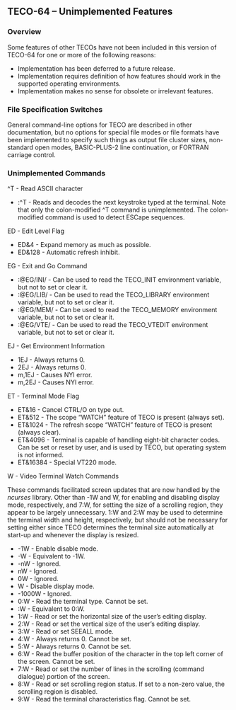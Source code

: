 ﻿## TECO-64 – Unimplemented Features

### Overview

Some features of other TECOs have not been included in this
version of TECO-64 for one or more of the following reasons:

- Implementation has been deferred to a future release.
- Implementation requires definition of how features should work in the supported operating environments.
- Implementation makes no sense for obsolete or irrelevant features.

### File Specification Switches

General command-line options for TECO are described in other
documentation, but no options for special file modes or file
formats have been implemented to specify such things as output
file cluster sizes, non-standard open modes, BASIC-PLUS-2 line
continuation, or FORTRAN carriage control.

### Unimplemented Commands

^T - Read ASCII character
- :^T - Reads and decodes the next keystroke typed at the terminal.
Note that only the colon-modified ^T command is unimplemented.
The colon-modified command is used to detect ESCape sequences.

ED - Edit Level Flag
- ED&4 - Expand memory as much as possible.
- ED&128 - Automatic refresh inhibit.

EG - Exit and Go Command
- :@EG/INI/ - Can be used to read the TECO_INIT environment variable,
but not to set or clear it.
- :@EG/LIB/ - Can be used to read the TECO_LIBRARY environment variable,
but not to set or clear it.
- :@EG/MEM/ - Can be used to read the TECO_MEMORY environment variable,
but not to set or clear it.
- :@EG/VTE/ - Can be used to read the TECO_VTEDIT environment variable,
but not to set or clear it.

EJ - Get Environment Information
- 1EJ - Always returns 0.
- 2EJ - Always returns 0.
- m,1EJ - Causes NYI error.
- m,2EJ - Causes NYI error.

ET - Terminal Mode Flag
- ET&16 - Cancel CTRL/O on type out.
- ET&512 - The scope “WATCH” feature of TECO is present (always set).
- ET&1024 - The refresh scope “WATCH” feature of TECO is present
(always clear).
- ET&4096 - Terminal is capable of handling eight-bit character codes.
Can be set or reset by user, and is used by TECO, but operating system
is not informed.
- ET&16384 - Special VT220 mode.

W - Video Terminal Watch Commands

These commands facilitated screen updates that are now handled by the
*ncurses* library. Other than -1W and W, for enabling and disabling display
mode, respectively, and 7:W, for setting the size of a scrolling region,
they appear to be largely unnecessary. 1:W and 2:W may be used to determine
the terminal width and height, respectively, but should not be necessary
for setting either since TECO determines the terminal size automatically
at start-up and whenever the display is resized.

- -1W - Enable disable mode.
- -W - Equivalent to -1W.
- -nW - Ignored.
- nW - Ignored.
- 0W - Ignored.
- W - Disable display mode.
- -1000W - Ignored.
- 0:W - Read the terminal type. Cannot be set.
- :W - Equivalent to 0:W.
- 1:W - Read or set the horizontal size of the user’s editing display.
- 2:W - Read or set the vertical size of the user’s editing display.
- 3:W - Read or set SEEALL mode.
- 4:W - Always returns 0. Cannot be set.
- 5:W - Always returns 0. Cannot be set.
- 6:W - Read the buffer position of the character in the top left corner of the screen. Cannot be set.
- 7:W - Read or set the number of lines in the scrolling (command dialogue)
portion of the screen.
- 8:W - Read or set scrolling region status. If set to a non-zero value, the scrolling region is disabled.
- 9:W - Read the terminal characteristics flag. Cannot be set.
